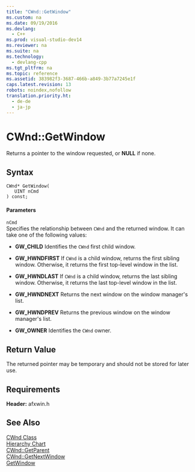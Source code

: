 ```yaml
---
title: "CWnd::GetWindow"
ms.custom: na
ms.date: 09/19/2016
ms.devlang: 
  - C++
ms.prod: visual-studio-dev14
ms.reviewer: na
ms.suite: na
ms.technology: 
  - devlang-cpp
ms.tgt_pltfrm: na
ms.topic: reference
ms.assetid: 383982f3-3687-466b-a849-3b77a7245e1f
caps.latest.revision: 13
robots: noindex,nofollow
translation.priority.ht: 
  - de-de
  - ja-jp
---
```

# CWnd::GetWindow
Returns a pointer to the window requested, or **NULL** if none.  
  
## Syntax  
  
```  
CWnd* GetWindow(  
   UINT nCmd   
) const;  
```  
  
#### Parameters  
 `nCmd`  
 Specifies the relationship between `CWnd` and the returned window. It can take one of the following values:  
  
-   **GW_CHILD** Identifies the `CWnd` first child window.  
  
-   **GW_HWNDFIRST** If `CWnd` is a child window, returns the first sibling window. Otherwise, it returns the first top-level window in the list.  
  
-   **GW_HWNDLAST** If `CWnd` is a child window, returns the last sibling window. Otherwise, it returns the last top-level window in the list.  
  
-   **GW_HWNDNEXT** Returns the next window on the window manager's list.  
  
-   **GW_HWNDPREV** Returns the previous window on the window manager's list.  
  
-   **GW_OWNER** Identifies the `CWnd` owner.  
  
## Return Value  
 The returned pointer may be temporary and should not be stored for later use.  
  
## Requirements  
 **Header:** afxwin.h  
  
## See Also  
 [CWnd Class](../vs140/CWnd-Class.md)   
 [Hierarchy Chart](../vs140/Hierarchy-Chart.md)   
 [CWnd::GetParent](../vs140/CWnd--GetParent.md)   
 [CWnd::GetNextWindow](../vs140/CWnd--GetNextWindow.md)   
 [GetWindow](http://msdn.microsoft.com/library/windows/desktop/ms633515)